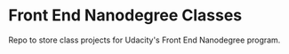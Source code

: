 # Front End Nanodegree Classes

Repo to store class projects for Udacity's Front End Nanodegree program.
